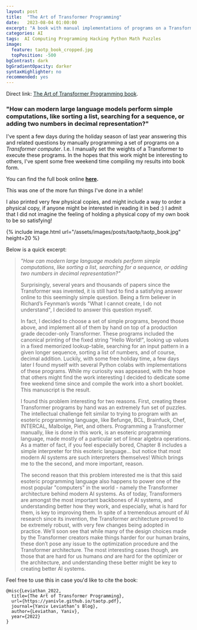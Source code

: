 ```yaml
---
layout: post
title:  "The Art of Transformer Programming"
date:   2023-08-04 01:00:00
excerpt: "A book with manual implementations of programs on a Transformer computer."
categories: AI
tags:  AI Computing Programming Hacking Python Math Puzzles
image:
  feature: taotp_book_cropped.jpg
  topPosition: -500
bgContrast: dark
bgGradientOpacity: darker
syntaxHighlighter: no
recommended: yes
---
```



Direct link: <a href="/taotp.pdf" style="background-color: Azure">The Art of Transformer Programming book</a>.

### "How can modern large language models perform simple computations, like sorting a list, searching for a sequence, or adding two numbers in decimal representation?"

I've spent a few days during the holiday season of last year answering this and related questions by manually programming a set of programs on a _Transformer computer_. I.e. I manually set the weights of a Transformer to execute these programs.
In the hopes that this work might be interesting to others, I've spent some free weekend time compiling my results into book form.

You can find the full book online **[here](/taotp.pdf).**

This was one of the more fun things I've done in a while!

I also printed very few physical copies, and might include a way to order a physical copy, if anyone might be interested in reading it in bed :) I admit that I did not imagine the feeling of holding a physical copy of my own book to be so satisfying!

{% include image.html url="/assets/images/posts/taotp/taotp_book.jpg" height=20 %}

Below is a quick excerpt:

> *"How can modern large language models perform simple computations, like sorting a list, searching for a sequence, or adding two numbers in decimal representation?"*
>
> Surprisingly, several years and thousands of papers since the Transformer was invented, it is
still hard to find a satisfying answer online to this seemingly simple question. Being a firm
believer in Richard’s Feynman’s words "What I cannot create, I do not
understand", I decided to answer this question myself.
>
> In fact, I decided to choose a set of simple programs, beyond those above, and implement
all of them by hand on top of a production grade decoder-only Transformer. These programs
included the canonical printing of the fixed string "Hello World!", looking up values in a
fixed memorized lookup-table, searching for an input pattern in a given longer sequence,
sorting a list of numbers, and of course, decimal addition. Luckily, with some free holiday
time, a few days later I found myself with several Python colabs with implementations of
these programs. While my curiosity was appeased, with the hope that others might find the
work interesting I decided to dedicate some free weekend time since and compile the work
into a short booklet. This manuscript is the result.
>
> I found this problem interesting for two reasons. First, creating these Transformer programs
by hand was an extremely fun set of puzzles. The intellectual challenge felt similar to trying
to program with an esoteric programming language, like Befunge, BCL, Brainfuck, Chef,
INTERCAL, Malbolge, Piet, and others. Programming a Transformer manually, like is done
in this work, is an esoteric programming language, made mostly of a particular set of linear
algebra operations. As a matter of fact, if you feel especially bored, Chapter 8 includes
a simple interpreter for this esoteric language... but notice that most modern AI systems
are such interpreters themselves! Which brings me to the the second, and more important,
reason.
>
> The second reason that this problem interested me is that this said esoteric programming
language also happens to power one of the most popular "computers" in the world - namely
the Transformer architecture behind modern AI systems. As of today, Transformers are
amongst the most important backbones of AI systems, and understanding better how
they work, and especially, what is hard for them, is key to improving them. In spite of a
tremendous amount of AI research since its invention, the Transformer architecture proved
to be extremely robust, with very few changes being adopted in practice. We’ll soon see
that while many of the design choices made by the Transformer creators make things harder
for our human brains, these don’t pose any issue to the optimization procedure and the
Transformer architecture. The most interesting cases though, are those that are hard for us
humans _and_ are hard for the optimizer or the architecture, and understanding these better
might be key to creating better AI systems.

Feel free to use this in case you'd like to cite the book:

```
@misc{Leviathan_2022,
  title={The Art of Transformer Programming},
  url={https://yanivle.github.io/taotp.pdf},
  journal={Yaniv Leviathan’s Blog},
  author={Leviathan, Yaniv},
  year={2022}
}
```
